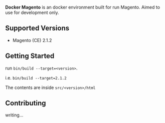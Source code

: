 **Docker Magento** is an docker environment built for run Magento. Aimed to use for development only.

## Supported Versions

- Magento (CE) 2.1.2

## Getting Started

run `bin/build --target=<version>`.

i.e.
`bin/build --target=2.1.2`

The contents are inside `src/<version>/html`

## Contributing

writing...